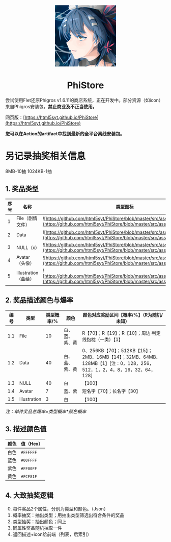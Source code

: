 <div align=center>
<img src="https://github.com/html5syt/PhiStore/blob/master/src/assets/icon.png" >
</div>
<h1 align="center">PhiStore</h1>

尝试使用Flet还原Phigros v1.6.11的商店系统，正在开发中。部分资源（如icon）来自Phigros安装包，**禁止商业及不正当使用。**

网页版：[https://html5syt.github.io/PhiStore](https://html5syt.github.io/PhiStore)

**您可以在Action的artifact中找到最新的全平台离线安装包。**

# 另记录抽奖相关信息

8MB-10抽
1024KB-1抽

## 1. 奖品类型

| 序号  | 名称               | 类型图标                                                                                                                                                          |
| --- | ---------------- | ------------------------------------------------------------------------------------------------------------------------------------------------------------- |
| 1   | File（剧情文件）       | ![https://github.com/html5syt/PhiStore/blob/master/src/assets/file.png](https://github.com/html5syt/PhiStore/blob/master/src/assets/file.png)                 |
| 2   | Data             | ![https://github.com/html5syt/PhiStore/blob/master/src/assets/dataicon.png](https://github.com/html5syt/PhiStore/blob/master/src/assets/dataicon.png)         |
| 3   | NULL（x）          | ![https://github.com/html5syt/PhiStore/blob/master/src/assets/null.png](https://github.com/html5syt/PhiStore/blob/master/src/assets/null.png)                 |
| 4   | Avatar（头像）       | ![https://github.com/html5syt/PhiStore/blob/master/src/assets/avatar.png](https://github.com/html5syt/PhiStore/blob/master/src/assets/avatar.png)             |
| 5   | Illustration（曲绘） | ![https://github.com/html5syt/PhiStore/blob/master/src/assets/illustration.png](https://github.com/html5syt/PhiStore/blob/master/src/assets/illustration.png) |

## 2. 奖品描述颜色与爆率

| 编号  | 类型           | 类型概率/% | 颜色      | 颜色对应奖励区间【概率/%】（R为随机/未知）                                  |
| --- | ------------ | ------ | ------- | ----------------------------------------------------- |
| 1.1 | File         | 10     | 白、蓝、紫、黄 | R【70】；R【19】；R【10】；周边·判定线抱枕（一类）【1】                     |
| 1.2 | Data         | 40     | 白、蓝、紫、黄 | 0、256KB【70】；512KB【15】；2MB、16MB【14】；32MB、64MB、128MB【1】[注：0，128，256，512，1，2，4，8，16，32，64，128] |
| 1.3 | NULL         | 40     | 白       | 【100】                                                 |
| 1.4 | Avatar       | 7      | 蓝、紫     | 短名字【70】；长名字【30】                                       |
| 1.5 | Illustration | 3      | 白       | 【100】                                                 |

*注：单件奖品总爆率=类型概率\*颜色概率*

## 3. 描述颜色值

| 颜色  | 值（Hex）    |
| --- | --------- |
| 白色  | `#FFFFFF` |
| 蓝色  | `#00FFFF` |
| 紫色  | `#FF00FF` |
| 黄色  | `#FCF81F` |

## 4. 大致抽奖逻辑

0. 每件奖品2个属性，分别为类型和颜色。（Json）
1. 概率抽奖：抽出类型；用抽出类型筛选出符合条件的奖品
2. 类型抽奖：抽出颜色；同上
3. 同属性奖品随机抽取一件
4. 返回描述+icon给前端（列表，后索引）

